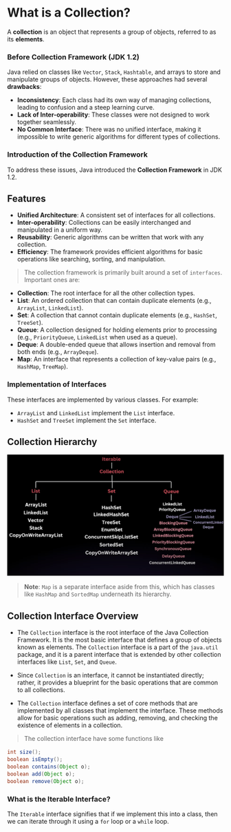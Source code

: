 # What is a Collection?

A **collection** is an object that represents a group of objects, referred to as its **elements**.

### Before Collection Framework (JDK 1.2)

Java relied on classes like `Vector`, `Stack`, `Hashtable`, and arrays to store and manipulate groups of objects. However, these approaches had several **drawbacks**:

- **Inconsistency**: Each class had its own way of managing collections, leading to confusion and a steep learning curve.
- **Lack of Inter-operability**: These classes were not designed to work together seamlessly.
- **No Common Interface**: There was no unified interface, making it impossible to write generic algorithms for different types of collections.

### Introduction of the Collection Framework

To address these issues, Java introduced the **Collection Framework** in JDK 1.2.

## Features

- **Unified Architecture**: A consistent set of interfaces for all collections.
- **Inter-operability**: Collections can be easily interchanged and manipulated in a uniform way.
- **Reusability**: Generic algorithms can be written that work with any collection.
- **Efficiency**: The framework provides efficient algorithms for basic operations like searching, sorting, and manipulation.

> The collection framework is primarily built around a set of `interfaces`. Important ones are:

- **Collection**: The root interface for all the other collection types.
- **List**: An ordered collection that can contain duplicate elements (e.g., `ArrayList`, `LinkedList`).
- **Set**: A collection that cannot contain duplicate elements (e.g., `HashSet`, `TreeSet`).
- **Queue**: A collection designed for holding elements prior to processing (e.g., `PriorityQueue`, `LinkedList` when used as a queue).
- **Deque**: A double-ended queue that allows insertion and removal from both ends (e.g., `ArrayDeque`).
- **Map**: An interface that represents a collection of key-value pairs (e.g., `HashMap`, `TreeMap`).

### Implementation of Interfaces

These interfaces are implemented by various classes. For example:

- `ArrayList` and `LinkedList` implement the `List` interface.
- `HashSet` and `TreeSet` implement the `Set` interface.

## Collection Hierarchy

![Collection Hierarchy](./Diagrams/collection_hierarchy.png)

> **Note**: `Map` is a separate interface aside from this, which has classes like `HashMap` and `SortedMap` underneath its hierarchy.

## Collection Interface Overview

- The `Collection` interface is the root interface of the Java Collection Framework. It is the most basic interface that defines a group of objects known as elements. The `Collection` interface is a part of the `java.util` package, and it is a parent interface that is extended by other collection interfaces like `List`, `Set`, and `Queue`.

- Since `Collection` is an interface, it cannot be instantiated directly; rather, it provides a blueprint for the basic operations that are common to all collections.

- The `Collection` interface defines a set of core methods that are implemented by all classes that implement the interface. These methods allow for basic operations such as adding, removing, and checking the existence of elements in a collection.

> The collection interface have some functions  like 
```java
int size();
boolean isEmpty();
boolean contains(Object o);
boolean add(Object o);
boolean remove(Object o);
```
### What is the Iterable Interface?

The `Iterable` interface signifies that if we implement this into a class, then we can iterate through it using a `for` loop or a `while` loop.